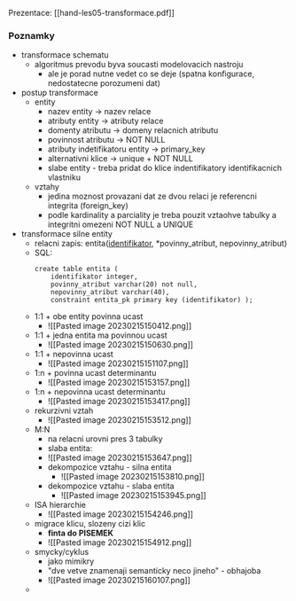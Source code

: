 Prezentace: [[hand-les05-transformace.pdf]]

### Poznamky
- transformace schematu
	- algoritmus prevodu byva soucasti modelovacich nastroju
		- ale je porad nutne vedet co se deje (spatna konfigurace, nedostatecne porozumeni dat)
- postup transformace
	- entity
		- nazev entity -> nazev relace
		- atributy entity -> atributy relace
		- domenty atributu -> domeny relacnich atributu
		- povinnost atributu -> NOT NULL
		- atributy indetifikatoru entity -> primary_key
		- alternativni klice -> unique + NOT NULL
		- slabe entity - treba pridat do klice indentifikatory identifikacnich vlastniku
	- vztahy
		- jedina moznost provazani dat ze dvou relaci je referencni integrita (foreign_key)
		- podle kardinality a parciality je treba pouzit vztaohve tabulky a integritni omezeni NOT NULL a UNIQUE
- transformace silne entity
	- relacni zapis: entita(<u>identifikator</u>, \*povinny_atribut, nepovinny_atribut)
	- SQL:
		```
		create table entita (
			identifikator integer,
			povinny_atribut varchar(20) not null,
			nepovinny_atribut varchar(40),
			constraint entita_pk primary key (identifikator) );
		```
	- 1:1 + obe entity povinna ucast
		- ![[Pasted image 20230215150412.png]]
	- 1:1 + jedna entita ma povinnou ucast
		- ![[Pasted image 20230215150630.png]]
	- 1:1 + nepovinna ucast
		- ![[Pasted image 20230215151107.png]]
	- 1:n + povinna ucast determinantu
		- ![[Pasted image 20230215153157.png]]
	- 1:n + nepovinna ucast determinantu
		- ![[Pasted image 20230215153417.png]]
	- rekurzivni vztah
		- ![[Pasted image 20230215153512.png]]
	- M:N
		- na relacni urovni pres 3 tabulky
		- slaba entita:
		- ![[Pasted image 20230215153647.png]]
		- dekompozice vztahu - silna entita
			- ![[Pasted image 20230215153810.png]]
		- dekompozice vztahu - slaba entita
			- ![[Pasted image 20230215153945.png]]
	- ISA hierarchie
		- ![[Pasted image 20230215154246.png]]
	- migrace klicu, slozeny cizi klic
		- **finta do PISEMEK**
		- ![[Pasted image 20230215154912.png]]
	- smycky/cyklus
		- jako mimikry
		- "dve vetve znamenaji semanticky neco jineho" - obhajoba
		- ![[Pasted image 20230215160107.png]]
	- 